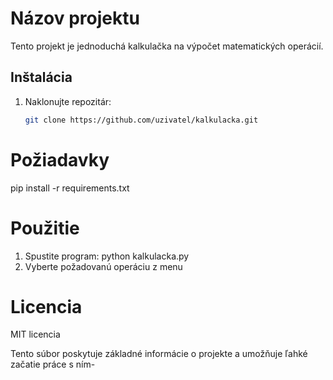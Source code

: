 # Názov projektu  

Tento projekt je jednoduchá kalkulačka na výpočet matematických operácií.  

## Inštalácia  
1. Naklonujte repozitár:
   ```bash
   git clone https://github.com/uzivatel/kalkulacka.git

# Požiadavky
pip install -r requirements.txt

# Použitie
1. Spustite program:
   python kalkulacka.py
2. Vyberte požadovanú operáciu z menu

# Licencia
MIT licencia

Tento súbor poskytuje základné informácie o projekte a umožňuje ľahké začatie práce s ním-
